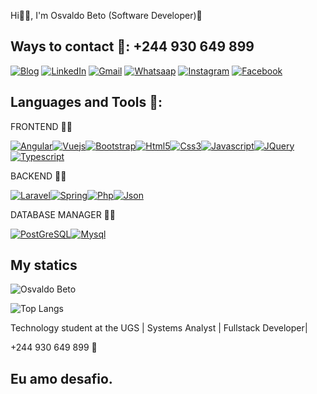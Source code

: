 Hi🤚🏽, I'm Osvaldo Beto (Software Developer)🙂

## Ways to contact 📱: +244 930 649 899

[![Blog](https://img.shields.io/website-up-down-green-red/http/cv.lbesson.qc.to.svg/)](https://osvaldobeto.com)
[![LinkedIn](https://img.shields.io/badge/LinkedIn-0077B5?style=for-the-badge&logo=linkedin&logoColor=white)](https://www.linkedin.com/in/osvaldo-beto-a89850232/)
[![Gmail](https://img.shields.io/badge/Gmail-D14836?style=for-the-badge&logo=gmail&logoColor=white)](https://www.linkedin.com/in/osvaldo-beto-a89850232/)
[![Whatsaap](https://img.shields.io/badge/WhatsApp-25D366?style=for-the-badge&logo=whatsapp&logoColor=white)](https://www.linkedin.com/in/osvaldo-beto-a89850232/)
[![Instagram](https://img.shields.io/badge/Instagram-E4405F?style=for-the-badge&logo=instagram&logoColor=white)](https://www.instagram.com/osvaldobeto2023/)
[![Facebook](https://img.shields.io/badge/Facebook-1877F2?style=for-the-badge&logo=facebook&logoColor=white)](https://www.facebook.com/micaela.mendes.3766/)

## Languages and Tools 🚀:

 FRONTEND ✍🏽

 [![Angular](https://img.shields.io/badge/Angular-DD0031?style=for-the-badge&logo=angular&logoColor=white)]()[![Vuejs](https://img.shields.io/badge/Vue.js-35495E?style=for-the-badge&logo=vue.js&logoColor=4FC08D)]()[![Bootstrap](https://img.shields.io/badge/Bootstrap-563D7C?style=for-the-badge&logo=bootstrap&logoColor=white)]()[![Html5](https://img.shields.io/badge/HTML5-E34F26?style=for-the-badge&logo=html5&logoColor=white)]()[![Css3](https://img.shields.io/badge/CSS3-1572B6?style=for-the-badge&logo=css3&logoColor=white)]()[![Javascript](https://img.shields.io/badge/JavaScript-F7DF1E?style=for-the-badge&logo=javascript&logoColor=black)]()[![JQuery](https://img.shields.io/badge/jQuery-0769AD?style=for-the-badge&logo=jquery&logoColor=white)]()[![Typescript](https://img.shields.io/badge/TypeScript-007ACC?style=for-the-badge&logo=typescript&logoColor=white)]()

 BACKEND ✍🏽

 
[![Laravel](https://img.shields.io/badge/Laravel-FF2D20?style=for-the-badge&logo=laravel&logoColor=white)]()[![Spring](https://img.shields.io/badge/Spring-6DB33F?style=for-the-badge&logo=spring&logoColor=white)]()[![Php](https://img.shields.io/badge/PHP-777BB4?style=for-the-badge&logo=php&logoColor=white)]()[![Json](https://img.shields.io/badge/json%20web%20tokens-323330?style=for-the-badge&logo=json-web-tokens&logoColor=pink)]()

DATABASE MANAGER ✍🏽

[![PostGreSQL](https://img.shields.io/badge/PostgreSQL-316192?style=for-the-badge&logo=postgresql&logoColor=white)]()[![Mysql](https://img.shields.io/badge/MySQL-00000F?style=for-the-badge&logo=mysql&logoColor=white)]()

## My statics 

![Osvaldo Beto](https://github-readme-stats.vercel.app/api?username=GuiOsvaldo&show_icons=true&theme=radical)

![Top Langs](https://github-readme-stats.vercel.app/api/top-langs/?username=GuiOsvaldo&hide_progress=true)<br>

Technology student at the UGS | Systems Analyst | Fullstack Developer| 

+244 930 649 899 📱

## Eu amo desafio.



